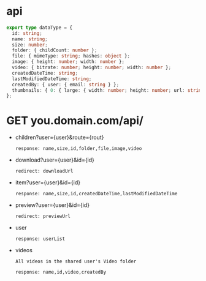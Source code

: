 # api

```typescript
export type dataType = {
  id: string;
  name: string;
  size: number;
  folder: { childCount: number };
  file: { mimeType: string; hashes: object };
  image: { height: number; width: number };
  video: { bitrate: number; height: number; width: number };
  createdDateTime: string;
  lastModifiedDateTime: string;
  createdBy: { user: { email: string } };
  thumbnails: { 0: { large: { width: number; height: number; url: string } } };
};
```

# GET you.domain.com/api/

- children?user={user}&route={rout}

  `response: name,size,id,folder,file,image,video`

- download?user={user}&id={id}

  `redirect: downloadUrl`

- item?user={user}&id={id}

  `response: name,size,id,createdDateTime,lastModifiedDateTime`

- preview?user={user}&id={id}

  `redirect: previewUrl`

- user

  `response: userList`

- videos

  `All videos in the shared user's Video folder`

  `response: name,id,video,createdBy`
